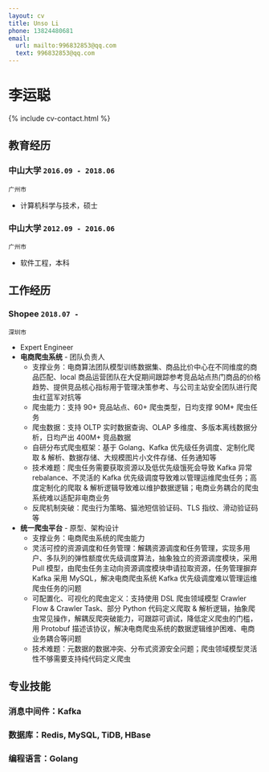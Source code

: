 ```yaml
---
layout: cv
title: Unso Li
phone: 13824480681
email:
  url: mailto:996832853@qq.com
  text: 996832853@qq.com
---
```


# 李运聪

<!--
include contact information from the front matter
Supported arguments:
    - homepage: url, text
    - phone
    - email
-->

{% include cv-contact.html %}

## 教育经历

### **中山大学** `2016.09 - 2018.06`

```
广州市
```

- 计算机科学与技术，硕士

### **中山大学** `2012.09 - 2016.06`

```
广州市
```

- 软件工程，本科

## 工作经历
### **Shopee** `2018.07 -`

```
深圳市
```

- Expert Engineer
- **电商爬虫系统** - 团队负责人
  - 支撑业务：电商算法团队模型训练数据集、商品比价中心在不同维度的商品匹配、local 商品运营团队在大促期间跟踪参考竞品站点热门商品的价格趋势、提供竞品核心指标用于管理决策参考、与公司主站安全团队进行爬虫红蓝军对抗等
  - 爬虫能力：支持 90+ 竞品站点、60+ 爬虫类型，日均支撑 90M+ 爬虫任务
  - 爬虫数据：支持 OLTP 实时数据查询、OLAP 多维度、多版本离线数据分析，日均产出 400M+ 竞品数据
  - 自研分布式爬虫框架：基于 Golang、Kafka 优先级任务调度、定制化爬取 & 解析、数据存储、大规模图片小文件存储、任务通知等
  - 技术难题：爬虫任务需要获取资源以及低优先级饿死会导致 Kafka 异常 rebalance、不灵活的 Kafka 优先级调度导致难以管理运维爬虫任务；高度定制化的爬取 & 解析逻辑导致难以维护数据逻辑；电商业务耦合的爬虫系统难以适配非电商业务
  - 反爬机制突破：爬虫行为策略、猫池短信验证码、TLS 指纹、滑动验证码等
- **统一爬虫平台** - 原型、架构设计
  - 支撑业务：电商爬虫系统的爬虫能力
  - 灵活可控的资源调度和任务管理：解耦资源调度和任务管理，实现多用户、多队列的弹性额度优先级调度算法，抽象独立的资源调度模块，采用 Pull 模型，由爬虫任务主动向资源调度模块申请拉取资源，任务管理摒弃 Kafka 采用 MySQL，解决电商爬虫系统 Kafka 优先级调度难以管理运维爬虫任务的问题
  - 可配置化、可视化的爬虫定义：支持使用 DSL 爬虫领域模型 Crawler Flow & Crawler Task、部分 Python 代码定义爬取 & 解析逻辑，抽象爬虫常见操作，解耦反爬突破能力，可跟踪可调试，降低定义爬虫的门槛，用 Protobuf 描述该协议，解决电商爬虫系统的数据逻辑维护困难、电商业务耦合等问题
  - 技术难题：元数据的数据冲突、分布式资源安全问题；爬虫领域模型灵活性不够需要支持纯代码定义爬虫

## 专业技能

### **消息中间件**：Kafka
### **数据库**：Redis, MySQL, TiDB, HBase
### **编程语言**：Golang

<!-- ### Footer

Last updated: May 2013 -->
